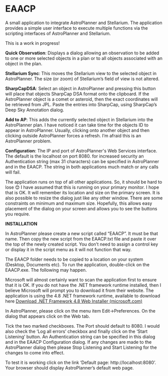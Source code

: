 # EAACP
<p>A small application to integrate AstroPlanner and Stellarium. The application provides a simple user interface to execute multiple functions via the scripting interfaces of AstroPlanner and Stellarium.</p>
<p>This is a work in progress!</p>

<b>Quick Observation</b>: Displays a dialog allowing an observation to be added to one or more selected objects in a plan or to all objects associated with an object in the plan.

<b>Stellarium Sync</b>: This moves the Stellarium view to the selected object in AstroPlanner. The size (or zoom) of Stellarium’s field of view is not altered. 

<b>SharpCapDSA</b>: Select an object in AstroPlanner and pressing this button will place that objects SharpCap DSA format onto the clipboard. If the AstroPlanner object is a comet or asteroid, then the exact coordinates will be retrieved from JPL. Paste the entries into SharpCap, using SharpCap’s Deep Sky Annotation dialog.

<b>Add to AP</b>: This adds the currently selected object in Stellarium into the AstroPlanner plan. I have noticed it can take time for the objects ID to appear in AstroPlanner. Usually, clicking onto another object and then clicking outside AstroPlanner forces a refresh. I’m afraid this is an AstroPlanner problem. 

<b>Configuration</b>: The IP and port of AstroPlanner's Web Services interface. The default is the localhost on port 8080. for increased security an Authentication string (max 31 characters) can be specified in AstroPlanner and in the EAACP. The string in both applications much match or any calls will fail.

The application runs on top of all other applications. So, it should be hard to lose 😊
I have assumed that this is running on your primary monitor. I hope that is OK. It will remember its location and size on the primary screen. It is also possible to resize the dialog just like any other window. There are some constraints on minimum and maximum size. Hopefully, this allows easy placement of the dialog on your screen and allows you to see the buttons you require.


<b>INSTALLATION</b>

In AstroPlanner please create a new script called “EAACP”. It must be that name. Then copy the new script from the EAACP.txt file and paste it over the top of the newly created script. You don’t need to assign a control key or display it in the script menu as it will not function that way.

The EAACP folder needs to be copied to a location on your system (Desktop, Documents etc). 
To run the application, double-click on the EAACP.exe. The following may happen.

Microsoft will almost certainly want to scan the application first to ensure that it is OK. 
If you do not have the .NET framework runtime installed, then I believe Microsoft will prompt you to download it from their website. 
The application is using the 4.8 .NET framework runtime, available to download here <a href="https://dotnet.microsoft.com/en-us/download/dotnet-framework/thank-you/net48-web-installer">Download .NET Framework 4.8 Web Installer (microsoft.com)</a> 

In AstroPlanner, please click on the menu item Edit->Preferences. On the dialog that appears click on the Web tab.

Tick the two marked checkboxes. The Port should default to 8080. I would also check the ‘Log all errors’ checkbox and finally click on the ‘Start Listening’ button. An Authentication string can be specified in this dialog and in the EAACP Configuration dialog. If any changes are made to the AstroPlanner dialog then please Stop Listening and Start Listening for the changes to come into effect.

To test it is working click on the link ‘Default page: http://localhost:8080’. Your browser should display AstroPlanner’s default web page.

